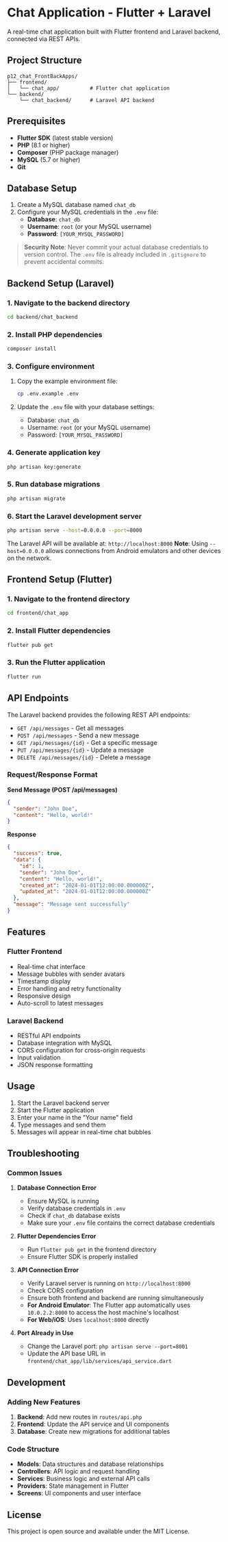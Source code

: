 # Chat Application - Flutter + Laravel

A real-time chat application built with Flutter frontend and Laravel backend, connected via REST APIs.

## Project Structure

```
p12_chat_FrontBackApps/
├── frontend/
│   └── chat_app/          # Flutter chat application
└── backend/
    └── chat_backend/      # Laravel API backend
```

## Prerequisites

- **Flutter SDK** (latest stable version)
- **PHP** (8.1 or higher)
- **Composer** (PHP package manager)
- **MySQL** (5.7 or higher)
- **Git**

## Database Setup

1. Create a MySQL database named `chat_db`
2. Configure your MySQL credentials in the `.env` file:
   - **Database**: `chat_db`
   - **Username**: `root` (or your MySQL username)
   - **Password**: `[YOUR_MYSQL_PASSWORD]`

> **Security Note**: Never commit your actual database credentials to version control. The `.env` file is already included in `.gitignore` to prevent accidental commits.

## Backend Setup (Laravel)

### 1. Navigate to the backend directory

```bash
cd backend/chat_backend
```

### 2. Install PHP dependencies

```bash
composer install
```

### 3. Configure environment

1. Copy the example environment file:

   ```bash
   cp .env.example .env
   ```

2. Update the `.env` file with your database settings:
   - Database: `chat_db`
   - Username: `root` (or your MySQL username)
   - Password: `[YOUR_MYSQL_PASSWORD]`

### 4. Generate application key

```bash
php artisan key:generate
```

### 5. Run database migrations

```bash
php artisan migrate
```

### 6. Start the Laravel development server

```bash
php artisan serve --host=0.0.0.0 --port=8000
```

The Laravel API will be available at: `http://localhost:8000`
**Note**: Using `--host=0.0.0.0` allows connections from Android emulators and other devices on the network.

## Frontend Setup (Flutter)

### 1. Navigate to the frontend directory

```bash
cd frontend/chat_app
```

### 2. Install Flutter dependencies

```bash
flutter pub get
```

### 3. Run the Flutter application

```bash
flutter run
```

## API Endpoints

The Laravel backend provides the following REST API endpoints:

- `GET /api/messages` - Get all messages
- `POST /api/messages` - Send a new message
- `GET /api/messages/{id}` - Get a specific message
- `PUT /api/messages/{id}` - Update a message
- `DELETE /api/messages/{id}` - Delete a message

### Request/Response Format

**Send Message (POST /api/messages)**

```json
{
  "sender": "John Doe",
  "content": "Hello, world!"
}
```

**Response**

```json
{
  "success": true,
  "data": {
    "id": 1,
    "sender": "John Doe",
    "content": "Hello, world!",
    "created_at": "2024-01-01T12:00:00.000000Z",
    "updated_at": "2024-01-01T12:00:00.000000Z"
  },
  "message": "Message sent successfully"
}
```

## Features

### Flutter Frontend

- Real-time chat interface
- Message bubbles with sender avatars
- Timestamp display
- Error handling and retry functionality
- Responsive design
- Auto-scroll to latest messages

### Laravel Backend

- RESTful API endpoints
- Database integration with MySQL
- CORS configuration for cross-origin requests
- Input validation
- JSON response formatting

## Usage

1. Start the Laravel backend server
2. Start the Flutter application
3. Enter your name in the "Your name" field
4. Type messages and send them
5. Messages will appear in real-time chat bubbles

## Troubleshooting

### Common Issues

1. **Database Connection Error**

   - Ensure MySQL is running
   - Verify database credentials in `.env`
   - Check if `chat_db` database exists
   - Make sure your `.env` file contains the correct database credentials

2. **Flutter Dependencies Error**

   - Run `flutter pub get` in the frontend directory
   - Ensure Flutter SDK is properly installed

3. **API Connection Error**

   - Verify Laravel server is running on `http://localhost:8000`
   - Check CORS configuration
   - Ensure both frontend and backend are running simultaneously
   - **For Android Emulator**: The Flutter app automatically uses `10.0.2.2:8000` to access the host machine's localhost
   - **For Web/iOS**: Uses `localhost:8000` directly

4. **Port Already in Use**
   - Change the Laravel port: `php artisan serve --port=8001`
   - Update the API base URL in `frontend/chat_app/lib/services/api_service.dart`

## Development

### Adding New Features

1. **Backend**: Add new routes in `routes/api.php`
2. **Frontend**: Update the API service and UI components
3. **Database**: Create new migrations for additional tables

### Code Structure

- **Models**: Data structures and database relationships
- **Controllers**: API logic and request handling
- **Services**: Business logic and external API calls
- **Providers**: State management in Flutter
- **Screens**: UI components and user interface

## License

This project is open source and available under the MIT License.
